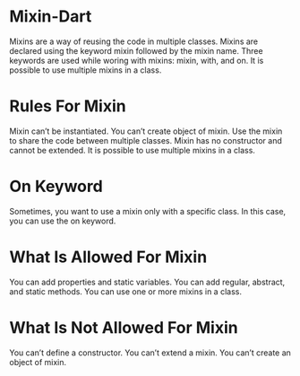 # Mixin-Dart

Mixins are a way of reusing the code in multiple classes. 
Mixins are declared using the keyword mixin followed by the mixin name.
Three keywords are used while woring with mixins: mixin, with, and on.
It is possible to use multiple mixins in a class.

# Rules For Mixin
Mixin can’t be instantiated. You can’t create object of mixin.
Use the mixin to share the code between multiple classes.
Mixin has no constructor and cannot be extended.
It is possible to use multiple mixins in a class.

# On Keyword
Sometimes, you want to use a mixin only with a specific class.
In this case, you can use the on keyword.

# What Is Allowed For Mixin

You can add properties and static variables.
You can add regular, abstract, and static methods.
You can use one or more mixins in a class.

# What Is Not Allowed For Mixin

You can’t define a constructor.
You can’t extend a mixin.
You can’t create an object of mixin.
